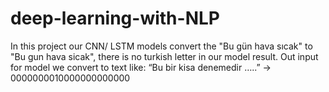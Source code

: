# deep-learning-with-NLP

In this project our CNN/ LSTM models convert the "Bu gün hava sıcak" to "Bu gun hava sicak", there is no turkish letter in our model result.
Out input for model we convert to text like: “Bu bir kisa denemedir …..” → 0000000010000000000000
